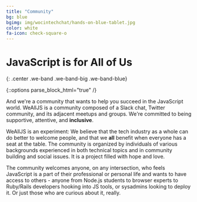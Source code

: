 ```yaml
---
title: "Community"
bg: blue
bgimg: img/wocintechchat/hands-on-blue-tablet.jpg
color: white
fa-icon: check-square-o
---
```


# JavaScript is for All of Us
{: .center .we-band .we-band-big .we-band-blue}

{::options parse_block_html="true" /}

<div class="container we-band we-band-narrow we-band-white text-black">

And we're a community that wants to help you succeed in the JavaScript world. WeAllJS is a community composed of a Slack chat, Twitter community, and its adjacent meetups and groups. We're committed to being supportive, attentive, and **inclusive**.

WeAllJS is an experiment: We believe that the tech industry as a whole can do better to welcome people, and that we **all** benefit when everyone has a seat at the table. The community is organized by individuals of various backgrounds experienced in both technical topics and in community building and social issues. It is a project filled with hope and love.

The community welcomes anyone, on any intersection, who feels JavaScript is a part of their professional or personal life and wants to have access to others - anyone from Node.js students to browser experts to Ruby/Rails developers hooking into JS tools, or sysadmins looking to deploy it. Or just those who are curious about it, really.

</div>

